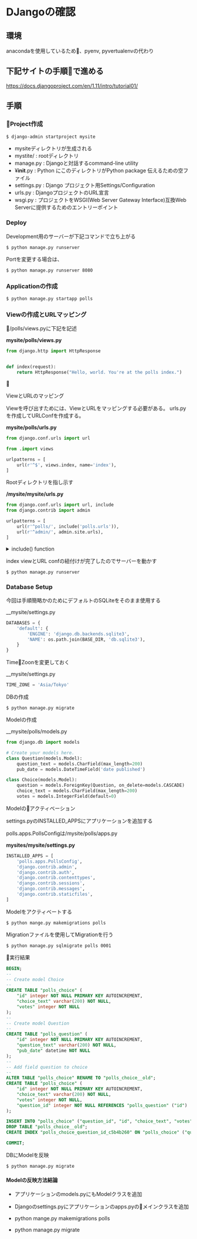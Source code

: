 # DJangoの確認

## 環境

anacondaを使用しているため、pyenv, pyvertualenvの代わり

## 下記サイトの手順で進める

https://docs.djangoproject.com/en/1.11/intro/tutorial01/

## 手順

### Project作成

```console
$ django-admin startproject mysite
```

* mysiteディレクトリが生成される
* mystite/ : rootディレクトリ
* manage.py : Djangoと対話するcommand-line utility
* ¥__init__.py : Python にこのディレクトリがPython package 伝えるための空ファイル
* settings.py : Django プロジェクト用Settings/Configuration
* urls.py : DjangoプロジェクトのURL宣言
* wsgi.py : プロジェクトをWSGI(Web Server Gateway Interface)互換Web Serverに提供するためのエントリーポイント

### Deploy

Development用のサーバーが下記コマンドで立ち上がる

```console
$ python manage.py runserver
```

Portを変更する場合は、

```console
$ python manage.py runserver 8080
```

### Applicationの作成

```console
$ python manage.py startapp polls
```

### Viewの作成とURLマッピング

/polls/views.pyに下記を記述

__mysite/polls/views.py__

```python
from django.http import HttpResponse


def index(request):
    return HttpResponse("Hello, world. You're at the polls index.")
```


ViewとURLのマッピング

Viewを呼び出すためには、ViewとURLをマッピングする必要がある。
urls.pyを作成してURLConfを作成する。

__mysite/polls/urls.py__

```python
from django.conf.urls import url

from .import views

urlpatterns = [
    url(r'^$', views.index, name='index'),
]
```

Rootディレクトリを指し示す

__/mysite/mysite/urls.py__

```python
from django.conf.urls import url, include
from django.contrib import admin

urlpatterns = [
    url(r'^polls/', include('polls.urls')),
    url(r'^admin/', admin.site.urls),
]
```

<details><summary>include() function </summary>
別のURLConfへの参照
include()はマッチした部分を切り取って残りをincludeに渡す
</details>

index viewとURL confの紐付けが完了したのでサーバーを動かす

```console
$ python manage.py runserver
```

### Database Setup

今回は手順簡略かのためにデフォルトのSQLiteをそのまま使用する

__mysite/settings.py

```python
DATABASES = {
    'default': {
        'ENGINE': 'django.db.backends.sqlite3',
        'NAME': os.path.join(BASE_DIR, 'db.sqlite3'),
    }
}
```

TimeZoonを変更しておく

__mysite/settings.py

```python
TIME_ZONE = 'Asia/Tokyo'
```
DBの作成

```console
$ python manage.py migrate
```

Modelの作成

__mysite/polls/models.py

```python
from django.db import models

# Create your models here.
class Question(models.Model):
    question_text = models.CharField(max_length=200)
    pub_date = models.DateTimeField('date published')

class Choice(models.Model):
    question = models.ForeignKey(Question, on_delete=models.CASCADE)
    choice_text = models.CharField(max_length=200)
    votes = models.IntegerField(default=0)
```

Modelのアクティベーション

settings.pyのINSTALLED_APPSにアプリケーションを追加する

polls.apps.PollsConfigは/mysite/polls/apps.py

__mysites/mysite/settings.py__

```python
INSTALLED_APPS = [
    'polls.apps.PollsConfig',
    'django.contrib.admin',
    'django.contrib.auth',
    'django.contrib.contenttypes',
    'django.contrib.sessions',
    'django.contrib.messages',
    'django.contrib.staticfiles',
]
```

Modelをアクティベートする

```console
$ python mange.py makemigrations polls
```

Migrationファイルを使用してMigrationを行う

```console
$ python manage.py sqlmigrate polls 0001
```

実行結果

```sql
BEGIN;
--
-- Create model Choice
--
CREATE TABLE "polls_choice" (
    "id" integer NOT NULL PRIMARY KEY AUTOINCREMENT, 
    "choice_text" varchar(200) NOT NULL, 
    "votes" integer NOT NULL
);
--
-- Create model Question
--
CREATE TABLE "polls_question" (
    "id" integer NOT NULL PRIMARY KEY AUTOINCREMENT, 
    "question_text" varchar(200) NOT NULL, 
    "pub_date" datetime NOT NULL
);
--
-- Add field question to choice
--
ALTER TABLE "polls_choice" RENAME TO "polls_choice__old";
CREATE TABLE "polls_choice" (
    "id" integer NOT NULL PRIMARY KEY AUTOINCREMENT, 
    "choice_text" varchar(200) NOT NULL, 
    "votes" integer NOT NULL, 
    "question_id" integer NOT NULL REFERENCES "polls_question" ("id")
);

INSERT INTO "polls_choice" ("question_id", "id", "choice_text", "votes") SELECT NULL, "id", "choice_text", "votes" FROM "polls_choice__old";
DROP TABLE "polls_choice__old";
CREATE INDEX "polls_choice_question_id_c5b4b260" ON "polls_choice" ("question_id");

COMMIT;
```

DBにModelを反映

```console
$ python manage.py migrate
```

#### Modelの反映方法結論

* アプリケーションのmodels.pyにもModelクラスを追加

* Djangoのsettings.pyにアプリケーションのapps.pyのメインクラスを追加

* python mange.py makemigrations polls

* python manage.py migrate

